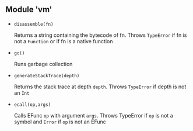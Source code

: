 ## Module 'vm'

* ```disassemble(fn)```

    Returns a string containing the bytecode of fn. Throws ```TypeError``` if fn is not a ```Function``` or if fn is a native function

* ```gc()```

    Runs garbage collection

* ```generateStackTrace(depth)```

    Returns the stack trace at depth ```depth```. Throws ```TypeError``` if depth is not an ```Int```

* ```ecall(op,args)```

    Calls EFunc ```op``` with argument ```args```. Throws TypeError if ```op``` is not a symbol and ```Error``` if ```op``` is not an EFunc